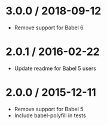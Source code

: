 3.0.0 / 2018-09-12
==================

  * Remove support for Babel 6

2.0.1 / 2016-02-22
==================

  * Update readme for Babel 5 users

2.0.0 / 2015-12-11
==================

  * Remove support for Babel 5
  * Include babel-polyfill in tests
